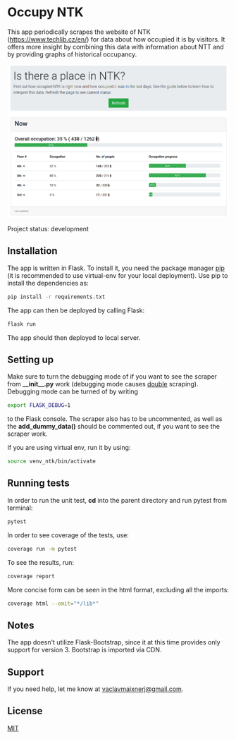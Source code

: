 # Occupy NTK

This app periodically scrapes the website of NTK (https://www.techlib.cz/en/) for data about how occupied it is by visitors. It offers more insight by combining this data with information about NTT and by providing graphs of historical occupancy.

![alt text](resources/occupy_ntk.png "Title")

Project status: development

## Installation
The app is written in Flask. To install it, you need the package manager [pip](https://pip.pypa.io/en/stable/) (it is recommended to use virtual-env for your local deployment). Use pip to install the dependencies as:

```bash
pip install -r requirements.txt
```
The app can then be deployed by calling Flask:

```bash
flask run
```

The app should then deployed to local server.

## Setting up

Make sure to turn the debugging mode of if you want to see the scraper from **\_\_init\_\_.py** work (debugging mode causes [double](https://stackoverflow.com/questions/25504149/why-does-running-the-flask-dev-server-run-itself-twice) scraping). Debugging mode can be turned of by writing

```bash
export FLASK_DEBUG=1 
```
to the Flask console. The scraper also has to be uncommented, as well as the **add\_dummy\_data()** should be commented out, if you want to see the scraper work.

If you are using virtual env, run it by using:

```bash
source venv_ntk/bin/activate
```

## Running tests
In order to run the unit test, **cd** into the parent directory and run pytest from terminal:

```bash
pytest
```

In order to see coverage of the tests, use:

```bash
coverage run -m pytest
```

To see the results, run:

```bash
coverage report
```

More concise form can be seen in the html format, excluding all the imports:

```bash
coverage html --omit="*/lib*"
```

## Notes

The app doesn't utilize Flask-Bootstrap, since it at this time provides only support for version 3. Bootstrap is imported via CDN.

## Support
If you need help, let me know at vaclavmaixnerj@gmail.com.

## License
[MIT](https://choosealicense.com/licenses/mit/)
